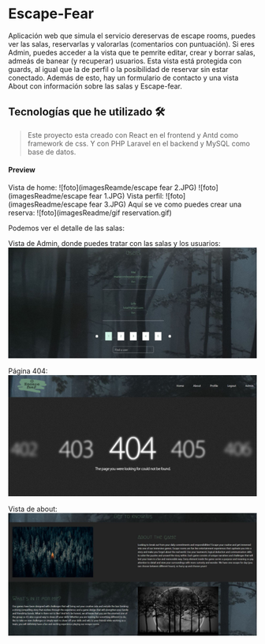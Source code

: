 # Escape-Fear
Aplicación web que simula el servicio dereservas de escape rooms, puedes ver las salas, reservarlas y valorarlas (comentarios con puntuación).
Si eres Admin, puedes acceder a la vista que te pemrite editar, crear y borrar salas, admeás de banear (y recuperar) usuarios. Esta vista está protegida con guards, al igual que la de perfil o la posibilidad de reservar sin estar conectado.
Además de esto, hay un formulario de contacto y una vista About con información sobre las salas y Escape-fear.
## Tecnologías que he utilizado :hammer_and_wrench:
>Este proyecto esta creado con React en el frontend y Antd como framework de css. Y con PHP Laravel en el backend y MySQL como base de
datos.
#### Preview
Vista de home:
![foto](imagesReamde/escape fear 2.JPG)
![foto](imagesReadme/escape fear 1.JPG)
Vista perfil:
![foto](imagesReadme/escape fear 3.JPG)
Aquí se ve como puedes crear una reserva:
![foto](imagesReadme/gif reservation.gif)

 Podemos ver el detalle de las salas: 


Vista de Admin, donde puedes tratar con las salas y los usuarios: 
 ![foto](imagesReadme/CapturaAdmin.JPG)

 
Página 404:
![foto](imagesReadme/Captura404.JPG)

Vista de about:
![foto](imagesReadme/CapturaAbout.JPG)

